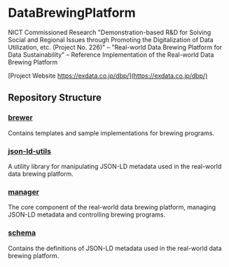 # DataBrewingPlatform

NICT Commissioned Research "Demonstration-based R&D for Solving Social and Regional Issues through Promoting the Digitalization of Data Utilization, etc. (Project No. 226)" – "Real-world Data Brewing Platform for Data Sustainability" – Reference Implementation of the Real-world Data Brewing Platform

[Project Website https://exdata.co.jp/dbp/](https://exdata.co.jp/dbp/)

## Repository Structure

### [brewer](https://github.com/exdata-inc/DataBrewingPlatform/tree/main/brewer)
Contains templates and sample implementations for brewing programs.

### [json-ld-utils](https://github.com/exdata-inc/dbp-json-ld-utils)
A utility library for manipulating JSON-LD metadata used in the real-world data brewing platform.

### [manager](https://github.com/exdata-inc/DBP-Manager)
The core component of the real-world data brewing platform, managing JSON-LD metadata and controlling brewing programs.

### [schema](https://github.com/exdata-inc/dbp-schema)
Contains the definitions of JSON-LD metadata used in the real-world data brewing platform.
